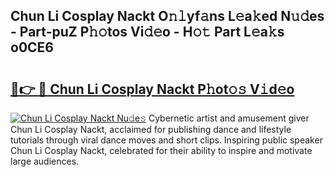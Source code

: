 ## Chun Li Cosplay Nackt O𝚗𝚕yf𝚊ns L𝚎a𝚔ed N𝚞𝚍es - Part-puZ P𝚑𝚘tos Vi𝚍𝚎o - H𝚘𝚝 Part L𝚎a𝚔s o0CE6

# <h2><a href="http://kf354w.oniu.top/?m=Chun+Li+Cosplay+Nackt">🔗👉 🔴 Chun Li Cosplay Nackt P𝚑ot𝚘𝚜 V𝚒d𝚎o</a></h2>

[![Chun Li Cosplay Nackt Nu𝚍e𝚜](https://i.imgur.com/0qMVB7G.gif)](http://kf354w.oniu.top/?m=Chun+Li+Cosplay+Nackt)
Cybernetic artist and amusement giver Chun Li Cosplay Nackt, acclaimed for publishing dance and lifestyle tutorials through viral dance moves and short clips. Inspiring public speaker Chun Li Cosplay Nackt, celebrated for their ability to inspire and motivate large audiences.  

